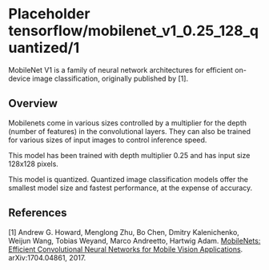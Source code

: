 # Placeholder tensorflow/mobilenet_v1_0.25_128_quantized/1

MobileNet V1 is a family of neural network architectures for efficient on-device
image classification, originally published by [1].

<!-- module-type: image-classification -->


## Overview

Mobilenets come in various sizes controlled by a multiplier for the depth
(number of features) in the convolutional layers. They can also be trained for
various sizes of input images to control inference speed.

This model has been trained with depth multiplier 0.25 and has
input size 128x128 pixels.

This model is quantized. Quantized image classification models offer the
smallest model size and fastest performance, at the expense of accuracy.

## References

[1] Andrew G. Howard, Menglong Zhu, Bo Chen, Dmitry Kalenichenko, Weijun Wang,
Tobias Weyand, Marco Andreetto, Hartwig Adam.
[MobileNets: Efficient Convolutional Neural Networks for Mobile Vision Applications](https://arxiv.org/pdf/1704.04861.pdf).
arXiv:1704.04861, 2017.
